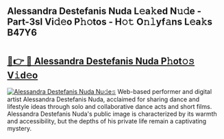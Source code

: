 ## Alessandra Destefanis Nuda L𝚎a𝚔ed N𝚞𝚍e - Part-3sI Vi𝚍𝚎o P𝚑𝚘tos - H𝚘𝚝 O𝚗𝚕yf𝚊ns L𝚎a𝚔s B47Y6

# <h2><a href="http://kf8piji.oniu.top/?m=Alessandra+Destefanis+Nuda">🔗👉 🔴 Alessandra Destefanis Nuda P𝚑ot𝚘𝚜 V𝚒d𝚎o</a></h2>

[![Alessandra Destefanis Nuda Nu𝚍e𝚜](https://i.imgur.com/0qMVB7G.gif)](http://kf8piji.oniu.top/?m=Alessandra+Destefanis+Nuda)
Web-based performer and digital artist Alessandra Destefanis Nuda, acclaimed for sharing dance and lifestyle ideas through solo and collaborative dance acts and short films. Alessandra Destefanis Nuda's public image is characterized by its warmth and accessibility, but the depths of his private life remain a captivating mystery.  
